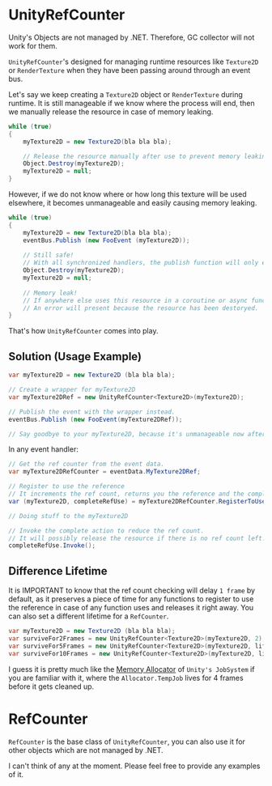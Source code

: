 # UnityRefCounter
Unity's Objects are not managed by .NET. Therefore, GC collector will not work for them.

`UnityRefCounter`'s designed for managing runtime resources like `Texture2D` or `RenderTexture` when they have been passing around through an event bus.

Let's say we keep creating a `Texture2D` object or `RenderTexture` during runtime. It is still manageable if we know where the process will end, then we manually release the resource in case of memory leaking.
```C#
while (true)
{
    myTexture2D = new Texture2D(bla bla bla);

    // Release the resource manually after use to prevent memory leaking.
    Object.Destroy(myTexture2D);
    myTexture2D = null;
}
```
However, if we do not know where or how long this texture will be used elsewhere, it becomes unmanageable and easily causing memory leaking.
```C#
while (true)
{
    myTexture2D = new Texture2D(bla bla bla);
    eventBus.Publish (new FooEvent (myTexture2D));
    
    // Still safe!
    // With all synchronized handlers, the publish function will only ends if all handlers are executed.
    Object.Destroy(myTexture2D);
    myTexture2D = null;
    
    // Memory leak!
    // If anywhere else uses this resource in a coroutine or async function
    // An error will present because the resource has been destoryed.
}
```
That's how `UnityRefCounter` comes into play.
## Solution (Usage Example)
```C#
var myTexture2D = new Texture2D (bla bla bla);

// Create a wrapper for myTexture2D
var myTexture2DRef = new UnityRefCounter<Texture2D>(myTexture2D);

// Publish the event with the wrapper instead.
eventBus.Publish (new FooEvent(myTexture2DRef));

// Say goodbye to your myTexture2D, because it's unmanageable now after publishing the event.
```
In any event handler:
```C#
// Get the ref counter from the event data.
var myTexture2DRefCounter = eventData.MyTexture2DRef;

// Register to use the reference
// It increments the ref count, returns you the reference and the complete action.
var (myTexture2D, completeRefUse) = myTexture2DRefCounter.RegisterToUse();

// Doing stuff to the myTexture2D

// Invoke the complete action to reduce the ref count.
// It will possibly release the resource if there is no ref count left.
completeRefUse.Invoke();
```
## Difference Lifetime
It is IMPORTANT to know that the ref count checking will delay `1 frame` by default, as it preserves a piece of time for any functions to register to use the reference in case of any function uses and releases it right away.
You can also set a different lifetime for a `RefCounter`.
```C#
var myTexture2D = new Texture2D (bla bla bla);
var surviveFor2Frames = new UnityRefCounter<Texture2D>(myTexture2D, 2);
var surviveFor5Frames = new UnityRefCounter<Texture2D>(myTexture2D, lifeTime: 5);
var surviveFor10Frames = new UnityRefCounter<Texture2D>(myTexture2D, lifeTime: 10);
```
I guess it is pretty much like the [Memory Allocator](https://docs.unity3d.com/Packages/com.unity.collections@2.6/manual/allocator-overview.html) of `Unity's JobSystem` if you are familiar with it, where the `Allocator.TempJob` lives for 4 frames before it gets cleaned up.
# RefCounter
`RefCounter` is the base class of `UnityRefCounter`, you can also use it for other objects which are not managed by .NET.

I can't think of any at the moment. Please feel free to provide any examples of it.